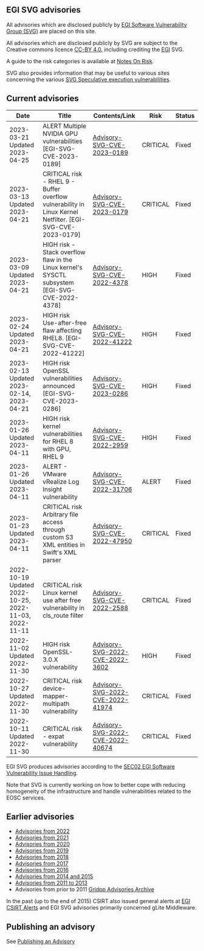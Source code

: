 ## EGI SVG advisories

All advisories which are disclosed publicly by
[EGI Software Vulnerability Group (SVG)](https://go.egi.eu/svg) are placed on
this site.

All advisories which are disclosed publicly by SVG are subject to the Creative
commons licence [CC-BY 4.0.](https://creativecommons.org/licenses/by/4.0/)
including crediting the [EGI](https://www.egi.eu/) SVG.

A guide to the risk categories is available at
[Notes On Risk](https://confluence.egi.eu/display/EGIBG/Notes+on+Risk).

SVG also provides information that may be useful to various sites concerning the
various
[SVG Speculative execution vulnerabilities](./2017/Speculative_Execution_Vulnerabilities.md).

## Current advisories

| Date                                                  | Title                                                                                    | Contents/Link                                                             | Risk     | Status |
| ----------------------------------------------------- | ---------------------------------------------------------------------------------------- | ------------------------------------------------------------------------- | -------- | ------ |
| 2023-03-21 Updated  2023-04-25                        | ALERT Multiple NVIDIA GPU vulnerabilities [EGI-SVG-CVE-2023-0189]                        | [Advisory-SVG-CVE-2023-0189](./2023/Advisory-SVG-CVE-2023-0189.md) | CRITICAL  | Fixed  |
| 2023-03-13 Updated  2023-04-21                        | CRITICAL risk - RHEL 9 - Buffer overflow vulnerability in Linux Kernel Netfilter. [EGI-SVG-CVE-2023-0179]   | [Advisory-SVG-CVE-2023-0179](./2023/Advisory-SVG-CVE-2023-0179.md) | CRITICAL  | Fixed  |
| 2023-03-09 Updated  2023-04-21                        | HIGH risk - Stack overflow flaw in the Linux kernel's SYSCTL subsystem  [EGI-SVG-CVE-2022-4378] | [Advisory-SVG-CVE-2022-4378](./2023/Advisory-SVG-CVE-2022-4378.md)        | HIGH     | Fixed  |
| 2023-02-24 Updated  2023-04-21                        | HIGH risk   Use-after-free flaw affecting RHEL8.  [EGI-SVG-CVE-2022-41222]               | [Advisory-SVG-CVE-2022-41222](./2023/Advisory-SVG-CVE-2022-41222.md)      | HIGH     | Fixed  |
| 2023-02-13 Updated 2023-02-14, 2023-04-21             | HIGH risk OpenSSL vulnerabilities announced  [EGI-SVG-CVE-2023-0286]                     | [Advisory-SVG-CVE-2023-0286](./2023/Advisory-SVG-CVE-2023-0286.md)        | HIGH     | Fixed  |
| 2023-01-26 Updated 2023-04-11                         | HIGH risk kernel vulnerabilities for RHEL 8 with GPU, RHEL 9                             | [Advisory-SVG-CVE-2022-2959](./2023/Advisory-SVG-CVE-2022-2959.md)        | HIGH     | Fixed  |
| 2023-01-26 Updated 2023-04-11                         | ALERT - VMware vRealize Log Insight vulnerability                                        | [Advisory-SVG-CVE-2022-31706](./2023/Advisory-SVG-CVE-2022-31706.md)      | ALERT    | Fixed  |
| 2023-01-23 Updated 2023-04-11                         | CRITICAL risk Arbitrary file access through custom S3 XML entities in Swift's XML parser | [Advisory-SVG-CVE-2022-47950](./2023/Advisory-SVG-CVE-2022-47950.md)      | CRITICAL | Fixed  |
| 2022-10-19 Updated 2022-10-25, 2022-11-03, 2022-11-11 | CRITICAL risk Linux kernel use after free vulnerability in cls_route filter              | [Advisory-SVG-CVE-2022-2588](./2022/Advisory-SVG-CVE-2022-2588.md)        | CRITICAL | Fixed  |
| 2022-11-02 Updated 2022-11-30                         | HIGH risk OpenSSL-3.0.X vulnerability                                                    | [Advisory-SVG-2022-CVE-2022-3602](./2022/Advisory-SVG-CVE-2022-3602.md)   | HIGH     | Fixed  |
| 2022-10-27 Updated 2022-11-30                         | CRITICAL risk device-mapper-multipath vulnerability                                      | [Advisory-SVG-2022-CVE-2022-41974](./2022/Advisory-SVG-CVE-2022-41974.md) | CRITICAL | Fixed  |
| 2022-10-11 Updated 2022-11-30                         | CRITICAL risk - expat vulnerability                                                      | [Advisory-SVG-2022-CVE-2022-40674](./2022/Advisory-SVG-CVE-2022-40674.md) | CRITICAL | Fixed  |

EGI SVG produces advisories according to the
[SEC02 EGI Software Vulnerability Issue Handling](https://go.egi.eu/sec02).

Note that SVG is currently working on how to better cope with reducing
homogeneity of the infrastructure and handle vulnerabilities related to the EOSC
services.

## Earlier advisories

- [Advisories from 2022](./2022/Advisories-SVG-2022.md)
- [Advisories from 2021](./2021/Advisories-SVG-2021.md)
- [Advisories from 2020](./2020/Advisories-SVG-2020.md)
- [Advisories from 2019](./2019/Advisories-SVG-2019.md)
- [Advisories from 2018](./2018/Advisories-SVG-2018.md)
- [Advisories from 2017](./2017/Advisories-SVG-2017.md)
- [Advisories from 2016](./2016/Advisories-SVG-2016.md)
- [Advisories from 2014 and 2015](./2014-2015/Advisories-SVG-2014-2015.md)
- [Advisories from 2011 to 2013](./2011-2013/Advisories-SVG-2011-2013.md)
- Advisories from prior to 2011
  [Gridpp Advisories Archive](https://archive.gridpp.ac.uk/gsvg/advisories/)

In the past (up to the end of 2015) CSIRT also issued general alerts at
[EGI CSIRT Alerts](./CSIRT_Alerts.md) and EGI SVG advisories primarily concerned
gLite Middleware.

## Publishing an advisory

See [Publishing an Advisory](./Publishing_an_advisory.md)

